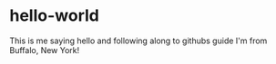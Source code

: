 # hello-world
This is me saying hello and following along to githubs guide
I'm from Buffalo, New York!

